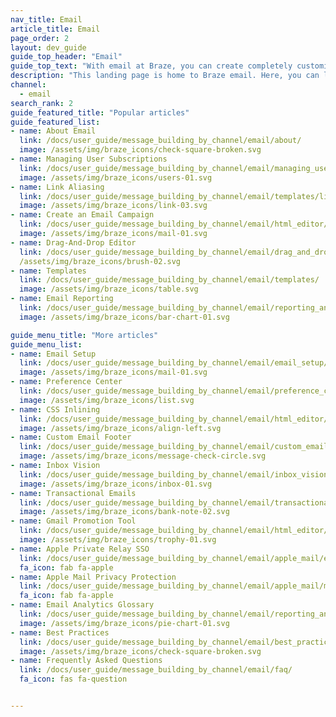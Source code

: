 ```yaml
---
nav_title: Email
article_title: Email
page_order: 2
layout: dev_guide
guide_top_header: "Email"
guide_top_text: "With email at Braze, you can create completely customized and personalized email messages in either campaigns or Canvas that will grab your user's attention fast. Check out the following articles to learn more."
description: "This landing page is home to Braze email. Here, you can learn how to create an email campaign, how to use the drag-and-drop editor, how to manage user subscriptions, the preference center, and more."
channel:
  - email
search_rank: 2
guide_featured_title: "Popular articles"
guide_featured_list:
- name: About Email
  link: /docs/user_guide/message_building_by_channel/email/about/
  image: /assets/img/braze_icons/check-square-broken.svg
- name: Managing User Subscriptions
  link: /docs/user_guide/message_building_by_channel/email/managing_user_subscriptions/
  image: /assets/img/braze_icons/users-01.svg
- name: Link Aliasing
  link: /docs/user_guide/message_building_by_channel/email/templates/link_aliasing/
  image: /assets/img/braze_icons/link-03.svg
- name: Create an Email Campaign
  link: /docs/user_guide/message_building_by_channel/email/html_editor/creating_an_email_campaign/
  image: /assets/img/braze_icons/mail-01.svg
- name: Drag-And-Drop Editor
  link: /docs/user_guide/message_building_by_channel/email/drag_and_drop/
  /assets/img/braze_icons/brush-02.svg
- name: Templates
  link: /docs/user_guide/message_building_by_channel/email/templates/
  image: /assets/img/braze_icons/table.svg
- name: Email Reporting
  link: /docs/user_guide/message_building_by_channel/email/reporting_and_analytics/email_reporting/
  image: /assets/img/braze_icons/bar-chart-01.svg

guide_menu_title: "More articles"
guide_menu_list:
- name: Email Setup
  link: /docs/user_guide/message_building_by_channel/email/email_setup/
  image: /assets/img/braze_icons/mail-01.svg
- name: Preference Center
  link: /docs/user_guide/message_building_by_channel/email/preference_center/
  image: /assets/img/braze_icons/list.svg
- name: CSS Inlining
  link: /docs/user_guide/message_building_by_channel/email/html_editor/css_inline/
  image: /assets/img/braze_icons/align-left.svg
- name: Custom Email Footer
  link: /docs/user_guide/message_building_by_channel/email/custom_email_footer/
  image: /assets/img/braze_icons/message-check-circle.svg
- name: Inbox Vision
  link: /docs/user_guide/message_building_by_channel/email/inbox_vision/
  image: /assets/img/braze_icons/inbox-01.svg
- name: Transactional Emails
  link: /docs/user_guide/message_building_by_channel/email/transactional_message_api_campaign/
  image: /assets/img/braze_icons/bank-note-02.svg
- name: Gmail Promotion Tool
  link: /docs/user_guide/message_building_by_channel/email/html_editor/gmail_promotions_tab/
  image: /assets/img/braze_icons/trophy-01.svg
- name: Apple Private Relay SSO
  link: /docs/user_guide/message_building_by_channel/email/apple_mail/email_private_relay_apple_sso/
  fa_icon: fab fa-apple
- name: Apple Mail Privacy Protection
  link: /docs/user_guide/message_building_by_channel/email/apple_mail/mpp/
  fa_icon: fab fa-apple
- name: Email Analytics Glossary
  link: /docs/user_guide/message_building_by_channel/email/reporting_and_analytics/analytics_glossary/
  image: /assets/img/braze_icons/pie-chart-01.svg
- name: Best Practices
  link: /docs/user_guide/message_building_by_channel/email/best_practices/
  image: /assets/img/braze_icons/check-square-broken.svg
- name: Frequently Asked Questions
  link: /docs/user_guide/message_building_by_channel/email/faq/
  fa_icon: fas fa-question


---
```


<br><br>
